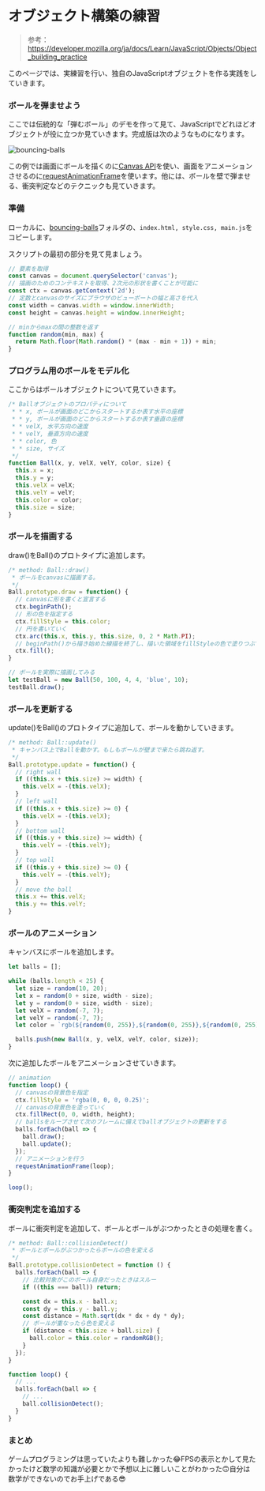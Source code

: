 # オブジェクト構築の練習

> 参考：https://developer.mozilla.org/ja/docs/Learn/JavaScript/Objects/Object_building_practice

このページでは、実練習を行い、独自のJavaScriptオブジェクトを作る実践をしていきます。

### ボールを弾ませよう

ここでは伝統的な「弾むボール」のデモを作って見て、JavaScriptでどれほどオブジェクトが役に立つか見ていきます。完成版は次のようなものになります。

![bouncing-balls](https://developer.mozilla.org/en-US/docs/Learn/JavaScript/Objects/Object_building_practice/bouncing-balls.png)

この例では画面にボールを描くのに[Canvas API](https://developer.mozilla.org/ja/docs/Learn/JavaScript/Client-side_web_APIs/Drawing_graphics)を使い、画面をアニメーションさせるのに[requestAnimationFrame](https://developer.mozilla.org/ja/docs/Web/API/Window/requestAnimationFrame)を使います。他には、ボールを壁で弾ませる、衝突判定などのテクニックも見ていきます。

### 準備

ローカルに、[bouncing-balls](https://github.com/mdn/learning-area/tree/main/javascript/oojs/bouncing-balls)フォルダの、`index.html, style.css, main.js`をコピーします。

スクリプトの最初の部分を見て見ましょう。

```js
// 要素を取得
const canvas = document.querySelector('canvas');
// 描画のためのコンテキストを取得、2次元の形状を書くことが可能に
const ctx = canvas.getContext('2d');
// 定数とcanvasのサイズにブラウザのビューポートの幅と高さを代入
const width = canvas.width = window.innerWidth;
const height = canvas.height = window.innerHeight;

// minからmaxの間の整数を返す
function random(min, max) {
  return Math.floor(Math.random() * (max - min + 1)) + min;
}
```

### プログラム用のボールをモデル化

ここからはボールオブジェクトについて見ていきます。

```js
/* Ballオブジェクトのプロパティについて
 * * x, ボールが画面のどこからスタートするか表す水平の座標
 * * y, ボールが画面のどこからスタートするか表す垂直の座標
 * * velX, 水平方向の速度
 * * velY, 垂直方向の速度
 * * color, 色
 * * size, サイズ
 */
function Ball(x, y, velX, velY, color, size) {
  this.x = x;
  this.y = y;
  this.velX = velX;
  this.velY = velY;
  this.color = color;
  this.size = size;
}
```

### ボールを描画する

draw()をBall()のプロトタイプに追加します。

```js
/* method: Ball::draw()
 * ボールをcanvasに描画する。
 */
Ball.prototype.draw = function() {
  // canvasに形を書くと宣言する
  ctx.beginPath();
  // 形の色を指定する
  ctx.fillStyle = this.color;
  // 円を書いていく
  ctx.arc(this.x, this.y, this.size, 0, 2 * Math.PI);
  // beginPath()から描き始めた線描を終了し、描いた領域をfillStyleの色で塗りつぶす
  ctx.fill();
}

// ボールを実際に描画してみる
let testBall = new Ball(50, 100, 4, 4, 'blue', 10);
testBall.draw();
```

### ボールを更新する

update()をBall()のプロトタイプに追加して、ボールを動かしていきます。

```js
/* method: Ball::update()
 * キャンバス上でBallを動かす。もしもボールが壁まで来たら跳ね返す。
 */
Ball.prototype.update = function() {
  // right wall
  if ((this.x + this.size) >= width) {
    this.velX = -(this.velX);
  }
  // left wall
  if ((this.x + this.size) >= 0) {
    this.velX = -(this.velX);
  }
  // bottom wall
  if ((this.y + this.size) >= width) {
    this.velY = -(this.velY);
  }
  // top wall
  if ((this.y + this.size) >= 0) {
    this.velY = -(this.velY);
  }
  // move the ball
  this.x += this.velX;
  this.y += this.velY;
}
```

### ボールのアニメーション

キャンバスにボールを追加します。

```js
let balls = [];

while (balls.length < 25) {
  let size = random(10, 20);
  let x = random(0 + size, width - size);
  let y = random(0 + size, width - size);
  let velX = random(-7, 7);
  let velY = random(-7, 7);
  let color = `rgb(${random(0, 255)},${random(0, 255)},${random(0, 255)})`;

  balls.push(new Ball(x, y, velX, velY, color, size));
}
```

次に追加したボールをアニメーションさせていきます。

```js
// animation
function loop() {
  // canvasの背景色を指定
  ctx.fillStyle = 'rgba(0, 0, 0, 0.25)';
  // canvasの背景色を塗っていく
  ctx.fillRect(0, 0, width, height);
  // ballsをループさせて次のフレームに備えてballオブジェクトの更新をする
  balls.forEach(ball => {
    ball.draw();
    ball.update();
  });
  // アニメーションを行う
  requestAnimationFrame(loop);
}

loop();
```

### 衝突判定を追加する

ボールに衝突判定を追加して、ボールとボールがぶつかったときの処理を書く。

```js
/* method: Ball::collisionDetect()
 * ボールとボールがぶつかったらボールの色を変える
 */
Ball.prototype.collisionDetect = function () {
  balls.forEach(ball => {
    // 比較対象がこのボール自身だったときはスルー
    if ((this === ball)) return;

    const dx = this.x - ball.x;
    const dy = this.y - ball.y;
    const distance = Math.sqrt(dx * dx + dy * dy);
    // ボールが重なったら色を変える
    if (distance < this.size + ball.size) {
      ball.color = this.color = randomRGB();
    }
  });
}

function loop() {
  // ...
  balls.forEach(ball => {
    // ...
    ball.collisionDetect();
  }
}
```

### まとめ

ゲームプログラミングは思っていたよりも難しかった😂FPSの表示とかして見たかったけど数学の知識が必要とかで予想以上に難しいことがわかった🙃自分は数学ができないのでお手上げである😎
